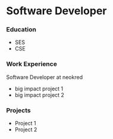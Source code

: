 # Software Developer

### Education
- SES
- CSE

### Work Experience
Software Developer at neokred
- big impact project 1
- big impact project 2

### Projects
- Project 1
- Project 2
